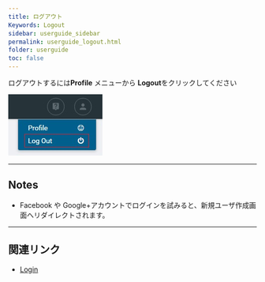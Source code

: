 ```yaml
---
title: ログアウト
Keywords: Logout
sidebar: userguide_sidebar
permalink: userguide_logout.html
folder: userguide
toc: false
---
```


ログアウトするには**Profile** メニューから **Logout**をクリックしてください

![](images/userguide/logout.jpg)



------

## Notes

- Facebook や Google+アカウントでログインを試みると、新規ユーザ作成画面へリダイレクトされます。




------

## 関連リンク

- [Login](userguide_login.html)
